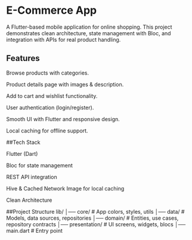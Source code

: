# E-Commerce App

A Flutter-based mobile application for online shopping.
This project demonstrates clean architecture, state management with Bloc, and integration with APIs for real product handling.

## Features

Browse products with categories.

Product details page with images & description.

Add to cart and wishlist functionality.

User authentication (login/register).

Smooth UI with Flutter and responsive design.

Local caching for offline support.

##Tech Stack

Flutter (Dart)

Bloc for state management

REST API integration

Hive & Cached Network Image for local caching

Clean Architecture

##Project Structure
lib/
│── core/           # App colors, styles, utils
│── data/           # Models, data sources, repositories
│── domain/         # Entities, use cases, repository contracts
│── presentation/   # UI screens, widgets, blocs
│── main.dart       # Entry point
